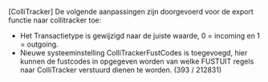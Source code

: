 [ColliTracker] De volgende aanpassingen zijn doorgevoerd voor de export functie naar collitracker toe:
- Het Transactietype is gewijzigd naar de juiste waarde, 0 = incoming en 1 = outgoing.
- Nieuwe systeeminstelling ColliTrackerFustCodes is toegevoegd, hier kunnen de fustcodes in opgegeven worden van welke FUSTUIT regels naar ColliTracker verstuurd dienen te worden.
(393 / 212831)
